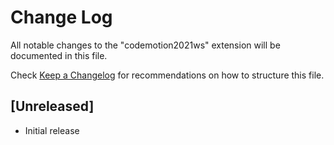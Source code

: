 # Change Log

All notable changes to the "codemotion2021ws" extension will be documented in this file.

Check [Keep a Changelog](http://keepachangelog.com/) for recommendations on how to structure this file.

## [Unreleased]

- Initial release